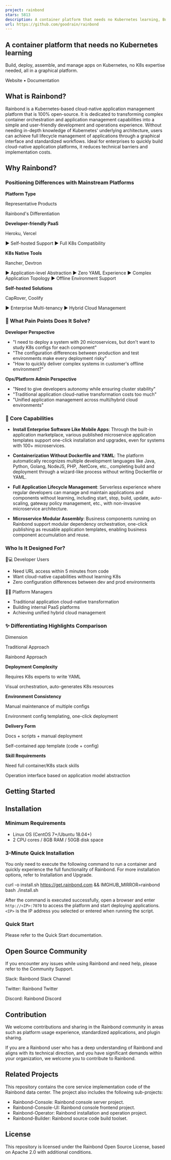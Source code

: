 ```yaml
---
project: rainbond
stars: 5813
description: A container platform that needs no Kubernetes learning, Build, deploy, assemble, and manage apps on Kubernetes, no K8s expertise needed, all in a graphical platform.
url: https://github.com/goodrain/rainbond
---
```


A container platform that needs no Kubernetes learning
------------------------------------------------------

Build, deploy, assemble, and manage apps on Kubernetes, no K8s expertise needed, all in a graphical platform.

Website • Documentation

What is Rainbond?
-----------------

Rainbond is a Kubernetes-based cloud-native application management platform that is 100% open-source. It is dedicated to transforming complex container orchestration and application management capabilities into a simple and user-friendly development and operations experience. Without needing in-depth knowledge of Kubernetes' underlying architecture, users can achieve full lifecycle management of applications through a graphical interface and standardized workflows. Ideal for enterprises to quickly build cloud-native application platforms, it reduces technical barriers and implementation costs.

Why Rainbond?
-------------

### Positioning Differences with Mainstream Platforms

**Platform Type**

Representative Products

Rainbond's Differentiation

**Developer-friendly PaaS**

Heroku, Vercel

▶ Self-hosted Support ▶ Full K8s Compatibility

**K8s Native Tools**

Rancher, Devtron

▶ Application-level Abstraction ▶ Zero YAML Experience ▶ Complex Application Topology ▶ Offline Environment Support

**Self-hosted Solutions**

CapRover, Coolify

▶ Enterprise Multi-tenancy ▶ Hybrid Cloud Management

### 🎯 What Pain Points Does It Solve?

**Developer Perspective**

-   "I need to deploy a system with 20 microservices, but don't want to study K8s configs for each component"
-   "The configuration differences between production and test environments make every deployment risky"
-   "How to quickly deliver complex systems in customer's offline environment?"

**Ops/Platform Admin Perspective**

-   "Need to give developers autonomy while ensuring cluster stability"
-   "Traditional application cloud-native transformation costs too much"
-   "Unified application management across multi/hybrid cloud environments"

### 🚀 Core Capabilities

-   **Install Enterprise Software Like Mobile Apps**: Through the built-in application marketplace, various published microservice application templates support one-click installation and upgrades, even for systems with 100+ microservices.
    
-   **Containerization Without Dockerfile and YAML**: The platform automatically recognizes multiple development languages like Java, Python, Golang, NodeJS, PHP, .NetCore, etc., completing build and deployment through a wizard-like process without writing Dockerfile or YAML.
    
-   **Full Application Lifecycle Management**: Serverless experience where regular developers can manage and maintain applications and components without learning, including start, stop, build, update, auto-scaling, gateway policy management, etc., with non-invasive microservice architecture.
    
-   **Microservice Modular Assembly**: Business components running on Rainbond support modular dependency orchestration, one-click publishing as reusable application templates, enabling business component accumulation and reuse.
    

### Who Is It Designed For?

👩💻 Developer Users

-   Need URL access within 5 minutes from code
-   Want cloud-native capabilities without learning K8s
-   Zero configuration differences between dev and prod environments

👨💼 Platform Managers

-   Traditional application cloud-native transformation
-   Building internal PaaS platforms
-   Achieving unified hybrid cloud management

### ✨ Differentiating Highlights Comparison

Dimension

Traditional Approach

Rainbond Approach

**Deployment Complexity**

Requires K8s experts to write YAML

Visual orchestration, auto-generates K8s resources

**Environment Consistency**

Manual maintenance of multiple configs

Environment config templating, one-click deployment

**Delivery Form**

Docs + scripts + manual deployment

Self-contained app template (code + config)

**Skill Requirements**

Need full container/K8s stack skills

Operation interface based on application model abstraction

Getting Started
---------------

Installation
------------

### Minimum Requirements

-   Linux OS (CentOS 7+/Ubuntu 18.04+)
-   2 CPU cores / 8GB RAM / 50GB disk space

### 3-Minute Quick Installation

You only need to execute the following command to run a container and quickly experience the full functionality of Rainbond. For more installation options, refer to Installation and Upgrade.

curl -o install.sh https://get.rainbond.com && IMGHUB\_MIRROR=rainbond bash ./install.sh

After the command is executed successfully, open a browser and enter `http://<IP>:7070` to access the platform and start deploying applications. `<IP>` is the IP address you selected or entered when running the script.

### Quick Start

Please refer to the Quick Start documentation.

Open Source Community
---------------------

If you encounter any issues while using Rainbond and need help, please refer to the Community Support.

Slack: Rainbond Slack Channel

Twitter: Rainbond Twitter

Discord: Rainbond Discord

Contribution
------------

We welcome contributions and sharing in the Rainbond community in areas such as platform usage experience, standardized applications, and plugin sharing.

If you are a Rainbond user who has a deep understanding of Rainbond and aligns with its technical direction, and you have significant demands within your organization, we welcome you to contribute to Rainbond.

Related Projects
----------------

This repository contains the core service implementation code of the Rainbond data center. The project also includes the following sub-projects:

-   Rainbond-Console: Rainbond console server project.
-   Rainbond-Console-UI: Rainbond console frontend project.
-   Rainbond-Operator: Rainbond installation and operation project.
-   Rainbond-Builder: Rainbond source code build toolset.

License
-------

This repository is licensed under the Rainbond Open Source License, based on Apache 2.0 with additional conditions.
